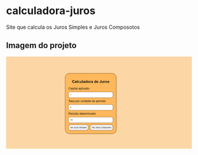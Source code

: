 # calculadora-juros
 Site que calcula os Juros Simples e Juros Composotos
 ## Imagem do projeto
 <img src="./readme-imgs/image.png">
